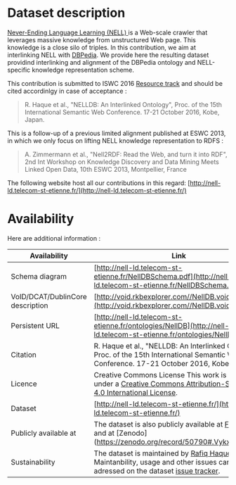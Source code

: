 # Dataset description

[ Never-Ending Language Learning (NELL) ](http://rtw.ml.cmu.edu/rtw/) is a Web-scale crawler that leverages massive knowledge from unstructured Web page. 
This knowledge is a close silo of triples. 
In this contribution, we aim at interlinking NELL with [DBPedia](http://wiki.dbpedia.org/).
We provide here the resulting dataset providind interlinking and alignment of the DBPedia ontology and NELL-specific knowledge representation scheme.

This contribution is submitted to ISWC 2016 [Resource track](http://iswc2016.semanticweb.org/pages/calls/resource-track.html) and should be cited accordinlgy in case of acceptance :

> R. Haque et al., "NELLDB: An Interlinked Ontology", Proc. of the 15th International Semantic Web Conference. 17-21 October 2016, Kobe, Japan.

This is a follow-up of a previous limited alignment published at ESWC 2013, in which we only focus on lifting NELL knowledge representation to RDFS :

> A. Zimmermann et al., "Nell2RDF: Read the Web, and turn it into RDF", 2nd Int Workshop on Knowledge Discovery and Data Mining Meets Linked Open Data, 10th ESWC 2013, Montpellier, France

The following website host all our contributions in this regard: [http://nell-ld.telecom-st-etienne.fr/](http://nell-ld.telecom-st-etienne.fr/)

# Availability

Here are additional information : 

| Availability  | Link          |
| ------------- | ------------- |
| Schema diagram  | [http://nell-ld.telecom-st-etienne.fr/NellDBSchema.pdf](http://nell-ld.telecom-st-etienne.fr/NellDBSchema.pdf)  |
| VoID/DCAT/DublinCore description  | [http://void.rkbexplorer.com//NellDB.void](http://void.rkbexplorer.com//NellDB.void)  |
| Persistent URL | [http://nell-ld.telecom-st-etienne.fr/ontologies/NellDB](http://nell-ld.telecom-st-etienne.fr/ontologies/NellDB)  |
| Citation  | R. Haque et al., "NELLDB: An Interlinked Ontology", Proc. of the 15th International Semantic Web Conference. 17-21 October 2016, Kobe, Japan.  |
| Licence  | Creative Commons License This work is licensed under a [Creative Commons Attribution-ShareAlike 4.0 International License](http://creativecommons.org/licenses/by-sa/4.0/).  |
| Dataset  | [http://nell-ld.telecom-st-etienne.fr/](http://nell-ld.telecom-st-etienne.fr/) |
| Publicly available at  | The dataset is also publicly available at [FigShare]() and at [Zenodo] (https://zenodo.org/record/50790#.Vykx2LweaJg) |
| Sustainability  | The dataset is maintained by [Rafiq Haque](rafiq.ced@gmail.com). Maintanbility, usage and other issues can also be adressed on the dataset [issue tracker](https://github.com/demohaq/NellDB/issues). |
